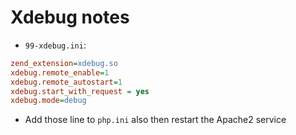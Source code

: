 # Xdebug notes

- `99-xdebug.ini`:

```ini
zend_extension=xdebug.so
xdebug.remote_enable=1
xdebug.remote_autostart=1
xdebug.start_with_request = yes
xdebug.mode=debug
```

- Add those line to `php.ini` also then restart the Apache2 service

